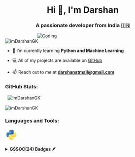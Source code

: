 <h1 align="center">Hi 👋, I'm Darshan</h1>
<h3 align="center">A passionate developer from India 🇮🇳</h3>

<img align="right" alt="Coding" width="400" src="https://media.tenor.com/rePDfDWO3XoAAAAd/hacking.gif">

<p align="left"> 
  <img src="https://komarev.com/ghpvc/?username=imDarshanGK&label=Profile%20views&color=003366&style=flat" alt="imDarshanGK" />
</p>

- 🌱 I’m currently learning **Python and Machine Learning**

- 💻 All of my projects are available on [GitHub](https://github.com/imDarshanGK)

- 📫 Reach out to me at **darshanatmail@gmail.com**
  
<h3 align="left">GitHub Stats:</h3>
<p>&nbsp;
  <img align="center" src="https://github-readme-stats.vercel.app/api?username=imDarshanGK&show_icons=true&theme=dark&text_color=E0E0E0&bg_color=000000&border_color=003366" alt="imDarshanGK" width="400" />
</p>

<p>
  <img align="center" src="https://github-readme-streak-stats.herokuapp.com/?user=imDarshanGK&theme=dark&background=000000&border=003366" alt="imDarshanGK" width="400" />
</p>

<h3 align="left">Languages and Tools:</h3>
<p align="left"> 
  <a href="https://www.python.org" target="_blank" rel="noreferrer"> 
    <img src="https://raw.githubusercontent.com/devicons/devicon/master/icons/python/python-original.svg" alt="python" width="40" height="40"/> 
  </a> 
  <details>	
 <summary><b>GSSOC(24) Badges 🪶</b></summary><br>
<div style='display:flex; align-items:center; gap: 10px;' align='center'><a href="https://gssoc.girlscript.tech/leaderboard">
<img src="https://raw.githubusercontent.com/GSSoC24/Postman-Challenge/main/docs/assets/Postman%20White.png" width="100px" height="100px" />
  <img src="https://raw.githubusercontent.com/GSSoC24/Postman-Challenge/main/docs/assets/1.png" width="100px" height="100px" />
  <img src="https://raw.githubusercontent.com/GSSoC24/Postman-Challenge/main/docs/assets/2.png" width="100px" height="100px" />
  <img src="https://raw.githubusercontent.com/GSSoC24/Postman-Challenge/main/docs/assets/3.png" width="100px" height="100px" />
  <img src="https://raw.githubusercontent.com/GSSoC24/Postman-Challenge/main/docs/assets/4.png" width="100px" height="100px" />
  <img src="https://raw.githubusercontent.com/GSSoC24/Postman-Challenge/main/docs/assets/5.png" width="100px" height="100px" />
</div>
</details>
</p>
